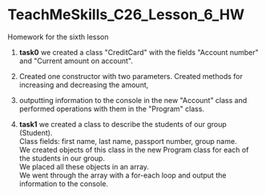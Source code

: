 # TeachMeSkills_C26_Lesson_6_HW
Homework for the sixth lesson

1. **task0** we created a class "CreditCard" with the fields "Account number" and "Current amount on account".  
2. Created one constructor with two parameters. Created methods for increasing and decreasing the amount,  
3. outputting information to the console in the new "Account" class and performed operations with them in the "Program" class.

4. **task1** we created a class to describe the students of our group (Student).  
Class fields: first name, last name, passport number, group name.  
We created objects of this class in the new Program class for each of the students in our group.  
We placed all these objects in an array.  
We went through the array with a for-each loop and output the information to the console.
